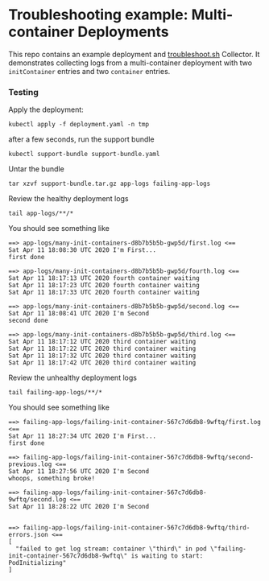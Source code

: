Troubleshooting example: Multi-container Deployments
========================


This repo contains an example deployment and [troubleshoot.sh](https://troubleshoot.sh) Collector. It demonstrates collecting logs from a multi-container deployment with two `initContainer` entries and two `container` entries.


### Testing

Apply the deployment:

```
kubectl apply -f deployment.yaml -n tmp
```

after a few seconds, run the support bundle

```
kubectl support-bundle support-bundle.yaml
```

Untar the bundle

```
tar xzvf support-bundle.tar.gz app-logs failing-app-logs
```



Review the healthy deployment logs

```
tail app-logs/**/*
```

You should see something like

```
==> app-logs/many-init-containers-d8b7b5b5b-gwp5d/first.log <==
Sat Apr 11 18:08:30 UTC 2020 I'm First...
first done

==> app-logs/many-init-containers-d8b7b5b5b-gwp5d/fourth.log <==
Sat Apr 11 18:17:13 UTC 2020 fourth container waiting
Sat Apr 11 18:17:23 UTC 2020 fourth container waiting
Sat Apr 11 18:17:33 UTC 2020 fourth container waiting

==> app-logs/many-init-containers-d8b7b5b5b-gwp5d/second.log <==
Sat Apr 11 18:08:41 UTC 2020 I'm Second
second done

==> app-logs/many-init-containers-d8b7b5b5b-gwp5d/third.log <==
Sat Apr 11 18:17:12 UTC 2020 third container waiting
Sat Apr 11 18:17:22 UTC 2020 third container waiting
Sat Apr 11 18:17:32 UTC 2020 third container waiting
Sat Apr 11 18:17:42 UTC 2020 third container waiting
```

Review the unhealthy deployment logs


```
tail failing-app-logs/**/*
```

You should see something like

```
==> failing-app-logs/failing-init-container-567c7d6db8-9wftq/first.log <==
Sat Apr 11 18:27:34 UTC 2020 I'm First...
first done

==> failing-app-logs/failing-init-container-567c7d6db8-9wftq/second-previous.log <==
Sat Apr 11 18:27:56 UTC 2020 I'm Second
whoops, something broke!

==> failing-app-logs/failing-init-container-567c7d6db8-9wftq/second.log <==
Sat Apr 11 18:28:22 UTC 2020 I'm Second


==> failing-app-logs/failing-init-container-567c7d6db8-9wftq/third-errors.json <==
[
  "failed to get log stream: container \"third\" in pod \"failing-init-container-567c7d6db8-9wftq\" is waiting to start: PodInitializing"
]
```

